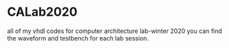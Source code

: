 # CALab2020
all of my vhdl codes for computer architecture lab-winter 2020
you can find the waveform and testbench for each lab session.

